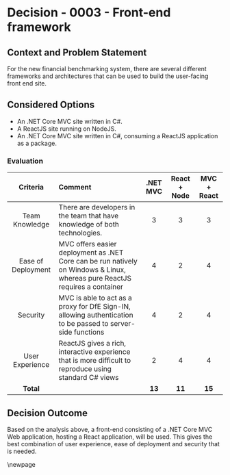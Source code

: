 # Decision - 0003 - Front-end framework

## Context and Problem Statement

For the new financial benchmarking system, there are several different frameworks and architectures that can be used to build the user-facing front end site.

## Considered Options

- An .NET Core MVC site written in C#.
- A ReactJS site running on NodeJS.
- An .NET Core MVC site written in C#, consuming a ReactJS application as a package.

### Evaluation

| Criteria | Comment | .NET MVC | React + Node | MVC + React |
|:--------:|:----------------|:--:|:--:|:--:|
| Team Knowledge | There are developers in the team that have knowledge of both technologies.  | 3 | 3 | 3|
| Ease of Deployment | MVC offers easier deployment as .NET Core can be run natively on Windows & Linux, whereas pure ReactJS requires a container | 4 | 2 | 4 |
| Security | MVC is able to act as a proxy for DfE Sign-IN, allowing authentication to be passed to server-side functions | 4 | 2 | 4 |
| User Experience | ReactJS gives a rich, interactive experience that is more difficult to reproduce using standard C# views | 2 | 4 | 4 |
| **Total** | | **13** | **11** | **15** |

## Decision Outcome

Based on the analysis above, a front-end consisting of a .NET Core MVC Web application, hosting a React application, will be used. This gives the best combination of user experience, ease of deployment and security that is needed.

<!-- Leave the rest of this page blank -->
\newpage
